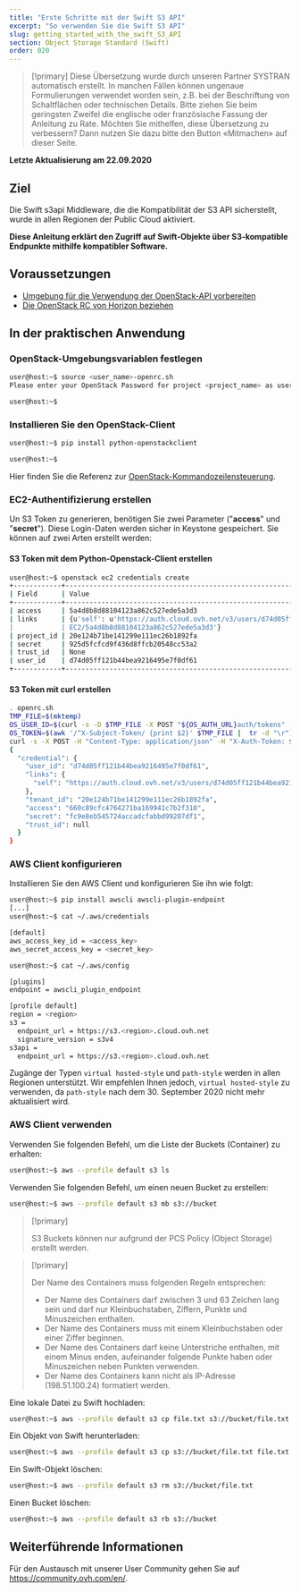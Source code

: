 ```yaml
---
title: "Erste Schritte mit der Swift S3 API"
excerpt: "So verwenden Sie die Swift S3 API"
slug: getting_started_with_the_swift_S3_API
section: Object Storage Standard (Swift)
order: 020
---
```


> [!primary]
> Diese Übersetzung wurde durch unseren Partner SYSTRAN automatisch erstellt. In manchen Fällen können ungenaue Formulierungen verwendet worden sein, z.B. bei der Beschriftung von Schaltflächen oder technischen Details. Bitte ziehen Sie beim geringsten Zweifel die englische oder französische Fassung der Anleitung zu Rate. Möchten Sie mithelfen, diese Übersetzung zu verbessern? Dann nutzen Sie dazu bitte den Button «Mitmachen» auf dieser Seite.
>

**Letzte Aktualisierung am 22.09.2020**

## Ziel

Die Swift s3api Middleware, die die Kompatibilität der S3 API sicherstellt, wurde in allen Regionen der Public Cloud aktiviert.

**Diese Anleitung erklärt den Zugriff auf Swift-Objekte über S3-kompatible Endpunkte mithilfe kompatibler Software.**

## Voraussetzungen

- [Umgebung für die Verwendung der OpenStack-API vorbereiten](https://docs.ovh.com/de/public-cloud/vorbereitung_der_umgebung_fur_die_verwendung_der_openstack_api/)
- [Die OpenStack RC von Horizon beziehen](https://docs.ovh.com/de/public-cloud/zugriff_und_sicherheit_in_horizon/)

## In der praktischen Anwendung

### OpenStack-Umgebungsvariablen festlegen

```bash
user@host:~$ source <user_name>-openrc.sh
Please enter your OpenStack Password for project <project_name> as user <user_name>:

user@host:~$
```

### Installieren Sie den OpenStack-Client

```bash
user@host:~$ pip install python-openstackclient

user@host:~$
```

Hier finden Sie die Referenz zur [OpenStack-Kommandozeilensteuerung](https://docs.openstack.org/python-openstackclient/latest/).

### EC2-Authentifizierung erstellen

Un S3 Token zu generieren, benötigen Sie zwei Parameter ("**access**" und "**secret**").
Diese Login-Daten werden sicher in Keystone gespeichert. Sie können auf zwei Arten erstellt werden:

#### S3 Token mit dem Python-Openstack-Client erstellen

```bash
user@host:~$ openstack ec2 credentials create
+------------+----------------------------------------------------------------------------------------------------------------------------+
| Field      | Value                                                                                                                      |
+------------+----------------------------------------------------------------------------------------------------------------------------+
| access     | 5a4d8b8d88104123a862c527ede5a3d3                                                                                           |
| links      | {u'self': u'https://auth.cloud.ovh.net/v3/users/d74d05ff121b44bea9216495e7f0df61/credentials/OS-                     |
|            | EC2/5a4d8b8d88104123a862c527ede5a3d3'}                                                                                     |
| project_id | 20e124b71be141299e111ec26b1892fa                                                                                           |
| secret     | 925d5fcfcd9f436d8ffcb20548cc53a2                                                                                           |
| trust_id   | None                                                                                                                       |
| user_id    | d74d05ff121b44bea9216495e7f0df61                                                                                           |
+------------+----------------------------------------------------------------------------------------------------------------------------+
```

#### S3 Token mit curl erstellen

```bash
. openrc.sh
TMP_FILE=$(mktemp)
OS_USER_ID=$(curl -s -D $TMP_FILE -X POST "${OS_AUTH_URL}auth/tokens" -H "Content-Type: application/json" -d '{"auth":{"identity":{"methods":["password"],"password":{"user":{"name":"'$OS_USERNAME'","domain":{"id":"default"},"password":"'$OS_PASSWORD'"}}},"scope":{"project":{ "id":"'$OS_TENANT_ID'","domain":{"id":"default"}}}}}' | jq -r '.["token"]["user"]["id"]')
OS_TOKEN=$(awk '/^X-Subject-Token/ {print $2}' $TMP_FILE |  tr -d "\r")
curl -s -X POST -H "Content-Type: application/json" -H "X-Auth-Token: $OS_TOKEN" -d '{"tenant_id": "'$OS_TENANT_ID'"}' "${OS_AUTH_URL}users/${OS_USER_ID}/credentials/OS-EC2" | jq .
{
  "credential": {
    "user_id": "d74d05ff121b44bea9216495e7f0df61",
    "links": {
      "self": "https://auth.cloud.ovh.net/v3/users/d74d05ff121b44bea9216495e7f0df61/credentials/OS-EC2/660c89cfc4764271ba169941c7b2f310"
    },
    "tenant_id": "20e124b71be141299e111ec26b1892fa",
    "access": "660c89cfc4764271ba169941c7b2f310",
    "secret": "fc9e8eb545724accadcfabbd99207df1",
    "trust_id": null
  }
}
```

### AWS Client konfigurieren

Installieren Sie den AWS Client und konfigurieren Sie ihn wie folgt:

```bash
user@host:~$ pip install awscli awscli-plugin-endpoint
[...]
user@host:~$ cat ~/.aws/credentials

[default]
aws_access_key_id = <access_key>
aws_secret_access_key = <secret_key>

user@host:~$ cat ~/.aws/config

[plugins]
endpoint = awscli_plugin_endpoint

[profile default]
region = <region>
s3 =
  endpoint_url = https://s3.<region>.cloud.ovh.net
  signature_version = s3v4
s3api =
  endpoint_url = https://s3.<region>.cloud.ovh.net
```

Zugänge der Typen `virtual hosted-style` und `path-style` werden in allen Regionen unterstützt. Wir empfehlen Ihnen jedoch, `virtual hosted-style` zu verwenden, da `path-style` nach dem 30. September 2020 nicht mehr aktualisiert wird.

### AWS Client verwenden

Verwenden Sie folgenden Befehl, um die Liste der Buckets (Container) zu erhalten:

```bash
user@host:~$ aws --profile default s3 ls
```

Verwenden Sie folgenden Befehl, um einen neuen Bucket zu erstellen:

```bash
user@host:~$ aws --profile default s3 mb s3://bucket
```

> [!primary]
>
> S3 Buckets können nur aufgrund der PCS Policy (Object Storage) erstellt werden.
>

> [!primary]
>
> Der Name des Containers muss folgenden Regeln entsprechen:
>  
> - Der Name des Containers darf zwischen 3 und 63 Zeichen lang sein und darf nur Kleinbuchstaben, Ziffern, Punkte und Minuszeichen enthalten.  
> - Der Name des Containers muss mit einem Kleinbuchstaben oder einer Ziffer beginnen.  
> - Der Name des Containers darf keine Unterstriche enthalten, mit einem Minus enden, aufeinander folgende Punkte haben oder Minuszeichen neben Punkten verwenden.  
> - Der Name des Containers kann nicht als IP-Adresse (198.51.100.24) formatiert werden.  
>

Eine lokale Datei zu Swift hochladen:

```bash
user@host:~$ aws --profile default s3 cp file.txt s3://bucket/file.txt
```

Ein Objekt von Swift herunterladen:

```bash
user@host:~$ aws --profile default s3 cp s3://bucket/file.txt file.txt
```

Ein Swift-Objekt löschen:

```bash
user@host:~$ aws --profile default s3 rm s3://bucket/file.txt
```

Einen Bucket löschen:

```bash
user@host:~$ aws --profile default s3 rb s3://bucket
```

## Weiterführende Informationen

Für den Austausch mit unserer User Community gehen Sie auf <https://community.ovh.com/en/>.
